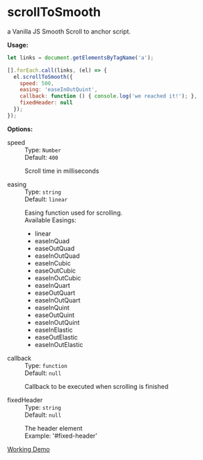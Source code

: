 # scrollToSmooth
a Vanilla JS Smooth Scroll to anchor script.

<strong>Usage:</strong>
```javascript
let links = document.getElementsByTagName('a');

[].forEach.call(links, (el) => {
  el.scrollToSmooth({
    speed: 500,
    easing: 'easeInOutQuint',
    callback: function () { console.log('we reached it!'); },
    fixedHeader: null
  });
});
```
<strong>Options:</strong>
<dl class="options">
  <dt>speed</dt>
  <dd>
    Type: <code>Number</code><br>
    Default: <code>400</code>
    <p>
      Scroll time in milliseconds
    </p>
  </dd>
  <dt>easing</dt>
  <dd>
    Type: <code>string</code><br>
    Default: <code>linear</code>
    <p>
      Easing function used for scrolling.<br>
      Available Easings:
      <ul>
        <li>linear</li>
        <li>easeInQuad</li>
        <li>easeOutQuad</li>
        <li>easeInOutQuad</li>
        <li>easeInCubic</li>
        <li>easeOutCubic</li>
        <li>easeInOutCubic</li>
        <li>easeInQuart</li>
        <li>easeOutQuart</li>
        <li>easeInOutQuart</li>
        <li>easeInQuint</li>
        <li>easeOutQuint</li>
        <li>easeInOutQuint</li>
        <li>easeInElastic</li>
        <li>easeOutElastic</li>
        <li>easeInOutElastic</li>
      </ul>
    </p>
  </dd>
  <dt>callback</dt>
  <dd>
    Type: <code>function</code><br>
    Default: <code>null</code>
    <p>
      Callback to be executed when scrolling is finished
    </p>
  </dd>
  <dt>fixedHeader</dt>
  <dd>
    Type: <code>string</code><br>
    Default: <code>null</code>
    <p>
      The header element<br>
      Example: '#fixed-header'
    </p>
  </dd>
</dl>

[Working Demo](https://codepen.io/bastian_fiessinger/full/WNbyOBN "ScrollToSmooth on Codepen")
